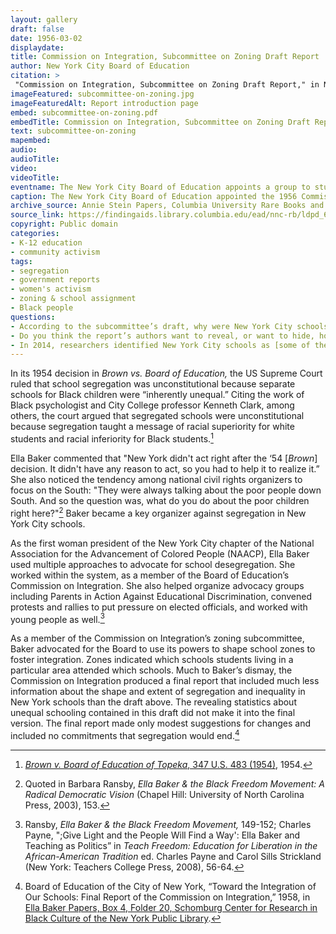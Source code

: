```yaml
--- 
layout: gallery
draft: false
date: 1956-03-02
displaydate: 
title: Commission on Integration, Subcommittee on Zoning Draft Report
author: New York City Board of Education
citation: >
 "Commission on Integration, Subcommittee on Zoning Draft Report," in New York City Civil Rights History Project, Accessed: [Month Day, Year], https://nyccivilrightshistory.org/topics/black-latina-women/harlem-nine/subcommittee-on-zoning.
imageFeatured: subcommittee-on-zoning.jpg
imageFeaturedAlt: Report introduction page
embed: subcommittee-on-zoning.pdf
embedTitle: Commission on Integration, Subcommittee on Zoning Draft Report
text: subcommittee-on-zoning
mapembed: 
audio: 
audioTitle: 
video: 
videoTitle: 
eventname: The New York City Board of Education appoints a group to study racial segregation and make recommendations for integration.
caption: The New York City Board of Education appointed the 1956 Commission on Integration to study racial segregation in New York City schools and make recommendations for integrating them. This is an excerpt from a draft of their report.
archive_source: Annie Stein Papers, Columbia University Rare Books and Manuscript Library
source_link: https://findingaids.library.columbia.edu/ead/nnc-rb/ldpd_6909494/dsc#view_all
copyright: Public domain
categories: 
- K-12 education
- community activism
tags: 
- segregation
- government reports
- women's activism
- zoning & school assignment
- Black people
questions: 
- According to the subcommittee’s draft, why were New York City schools segregated? Why was the segregation of New York City schools a problem? What do you think of these explanations? 
- Do you think the report’s authors want to reveal, or want to hide, how New York’s schools became segregated? Why? 
- In 2014, researchers identified New York City schools as [some of the most segregated in the U.S](https://www.civilrightsproject.ucla.edu/research/k-12-education/integration-and-diversity/ny-norflet-report-placeholder/Kucsera-New-York-Extreme-Segregation-2014.pdf). Soon after, Mayor Bill de Blasio created a “School Diversity Advisory Group” for the New York City Department of Education to discuss ways to address this issue. How do you think Ella Baker would feel knowing about the continued segregation of New York schools? What advice do you think she would offer the School Diversity Advisory Group? 
--- 
```


In its 1954 decision in *Brown vs. Board of Education,* the US Supreme Court ruled that school segregation was unconstitutional because separate schools for Black children were “inherently unequal.” Citing the work of Black psychologist and City College professor Kenneth Clark, among others, the court argued that segregated schools were unconstitutional because segregation taught a message of racial superiority for white students and racial inferiority for Black students.[^1]

Ella Baker commented that "New York didn't act right after the ‘54 \[*Brown*\] decision. It didn't have any reason to act, so you had to help it to realize it.” She also noticed the tendency among national civil rights organizers to focus on the South: "They were always talking about the poor people down South. And so the question was, what do you do about the poor children right here?"[^2] Baker became a key organizer against segregation in New York City schools.

As the first woman president of the New York City chapter of the National Association for the Advancement of Colored People (NAACP), Ella Baker used multiple approaches to advocate for school desegregation. She worked within the system, as a member of the Board of Education’s Commission on Integration. She also helped organize advocacy groups including Parents in Action Against Educational Discrimination, convened protests and rallies to put pressure on elected officials, and worked with young people as well.[^3]

As a member of the Commission on Integration’s zoning subcommittee, Baker advocated for the Board to use its powers to shape school zones to foster integration. Zones indicated which schools students living in a particular area attended which schools. Much to Baker’s dismay, the Commission on Integration produced a final report that included much less information about the shape and extent of segregation and inequality in New York schools than the draft above. The revealing statistics about unequal schooling contained in this draft did not make it into the final version. The final report made only modest suggestions for changes and included no commitments that segregation would end.[^4]

[^1]: [*Brown v. Board of Education of Topeka*, 347 U.S. 483 (1954)](https://catalog.archives.gov/id/1656510), 1954.

[^2]: Quoted in Barbara Ransby, *Ella Baker & the Black Freedom Movement: A Radical Democratic Vision* (Chapel Hill: University of North Carolina Press, 2003), 153.

[^3]: Ransby, *Ella Baker & the Black Freedom Movement,* 149-152; Charles Payne, ";Give Light and the People Will Find a Way': Ella Baker and Teaching as Politics” in *Teach Freedom: Education for Liberation in the African-American Tradition* ed. Charles Payne and Carol Sills Strickland (New York: Teachers College Press, 2008), 56-64.

[^4]: Board of Education of the City of New York, “Toward the Integration of Our Schools: Final Report of the Commission on Integration,” 1958, in [Ella Baker Papers, Box 4, Folder 20, Schomburg Center for Research in Black Culture of the New York Public Library](https://archives.nypl.org/scm/20899).
